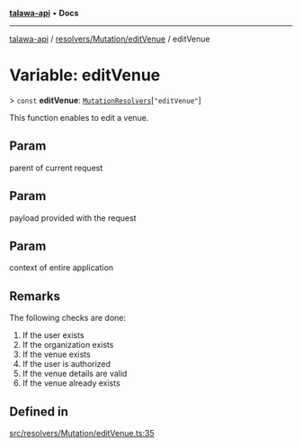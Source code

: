 [**talawa-api**](../../../../README.md) • **Docs**

***

[talawa-api](../../../../modules.md) / [resolvers/Mutation/editVenue](../README.md) / editVenue

# Variable: editVenue

\> `const` **editVenue**: [`MutationResolvers`](../../../../types/generatedGraphQLTypes/type-aliases/MutationResolvers.md)\[`"editVenue"`\]

This function enables to edit a venue.

## Param

parent of current request

## Param

payload provided with the request

## Param

context of entire application

## Remarks

The following checks are done:
1. If the user exists
2. If the organization exists
3. If the venue exists
4. If the user is authorized
5. If the venue details are valid
5. If the venue already exists

## Defined in

[src/resolvers/Mutation/editVenue.ts:35](https://github.com/PalisadoesFoundation/talawa-api/blob/0e711c6a6b57f55ab5776fc9c8edfc5ebc0b3d70/src/resolvers/Mutation/editVenue.ts#L35)
